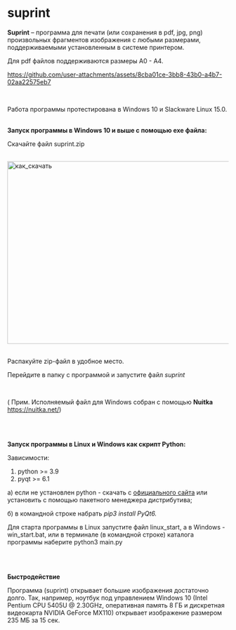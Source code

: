 # suprint 

**Suprint** – программа для печати (или сохранения в pdf, jpg, png) произвольных фрагментов изображения с любыми размерами, поддерживаемыми установленным в системе принтером.

Для pdf  файлов поддерживаются размеры А0 - А4.
<br>

https://github.com/user-attachments/assets/8cba01ce-3bb8-43b0-a4b7-02aa22575eb7

<br>

Работа программы протестирована в Windows 10 и Slackware Linux 15.0.
<br>
<br>

**Запуск программы в Windows 10 и выше с помощью exe файла:**

Скачайте файл suprint.zip
<br>
<br>

<img width="552" height="416" alt="как_скачать" src="https://github.com/user-attachments/assets/e119ab05-4921-4643-9aa9-893eee9345be" />


<br>
<br>

Распакуйте zip-файл в удобное место. 

Перейдите в папку с программой и запустите файл *suprint*

<br>

( Прим. Исполняемый файл для Windows собран с помощью **Nuitka**  https://nuitka.net/) 

<br>
<br>

**Запуск программы в Linux и Windows как скрипт Python:**

Зависимости:
1. python >= 3.9
2. pyqt >= 6.1

а) если не установлен python - скачать с [официального сайта](https://www.python.org/downloads/) или установить с помощью пакетного менеджера дистрибутива;

б) в командной строке набрать *pip3 install PyQt6.*

Для старта программы в Linux запустите файл linux_start, а в Windows - win_start.bat, или в терминале (в командной строке) каталога программы наберите python3 main.py

<br>
<br>

**Быстродействие**

Программа (suprint) открывает большие изображения достаточно долго.
Так, например, ноутбук под управлением Windows 10 (Intel Pentium CPU 5405U @ 2.30GHz, оперативная память 8 ГБ и дискретная видеокарта NVIDIA GeForce MX110) открывает изображение размером 235 МБ за 15 сек.

